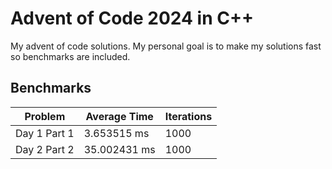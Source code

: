 # Advent of Code 2024 in C++

My advent of code solutions. My personal goal is to make my solutions fast so benchmarks are included.

## Benchmarks

| Problem      | Average Time | Iterations |
|--------------|--------------|------------|
| Day 1 Part 1 | 3.653515 ms  | 1000       |
| Day 2 Part 2 | 35.002431 ms | 1000       |
